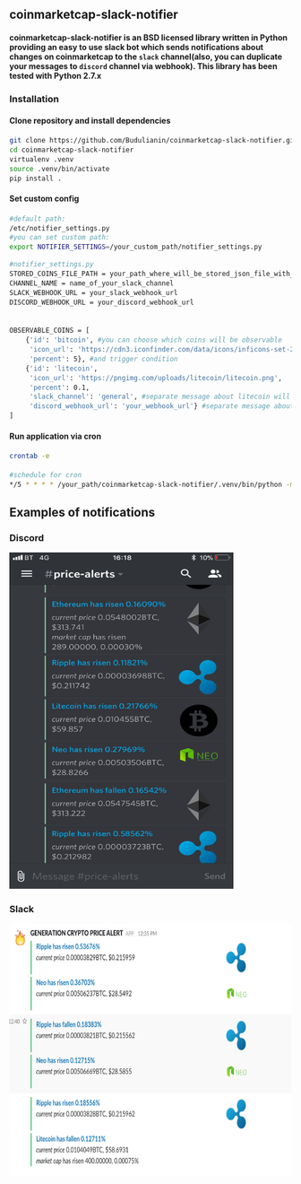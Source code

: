 ## coinmarketcap-slack-notifier

#### coinmarketcap-slack-notifier is an BSD licensed library written in Python providing an easy to use slack bot which sends notifications about changes on coinmarketcap to the `slack` channel(also, you can duplicate your messages to `discord` channel via webhook). This library has been tested with Python 2.7.x

### Installation

#### Clone repository and install dependencies
```bash
git clone https://github.com/Budulianin/coinmarketcap-slack-notifier.git
cd coinmarketcap-slack-notifier
virtualenv .venv
source .venv/bin/activate
pip install .
```

#### Set custom config
```bash
#default path:
/etc/notifier_settings.py
#you can set custom path:
export NOTIFIER_SETTINGS=/your_custom_path/notifier_settings.py
```
```bash
#notifier_settings.py
STORED_COINS_FILE_PATH = your_path_where_will_be_stored_json_file_with_coins
CHANNEL_NAME = name_of_your_slack_channel
SLACK_WEBHOOK_URL = your_slack_webhook_url
DISCORD_WEBHOOK_URL = your_discord_webhook_url


OBSERVABLE_COINS = [
    {'id': 'bitcoin', #you can choose which coins will be observable
     'icon_url': 'https://cdn3.iconfinder.com/data/icons/inficons-set-2/512/648849-star-ratings-512.png',
     'percent': 5}, #and trigger condition
    {'id': 'litecoin',
     'icon_url': 'https://pngimg.com/uploads/litecoin/litecoin.png',
     'percent': 0.1,
     'slack_channel': 'general', #separate message about litecoin will be sent to this slack channel
     'discord_webhook_url': 'your_webhook_url'} #separate message about litecoin will be sent to this discord channel
]
```

#### Run application via cron
```bash
crontab -e

#schedule for cron
*/5 * * * * /your_path/coinmarketcap-slack-notifier/.venv/bin/python -m coinmarketcap_slack_notifier.cli run_notifier
```

## Examples of notifications

### Discord
<img src="./pictures/discord_notification.png" width="400" height="600">

### Slack
<img src="./pictures/slack_notification.png" width="600" height="450">
